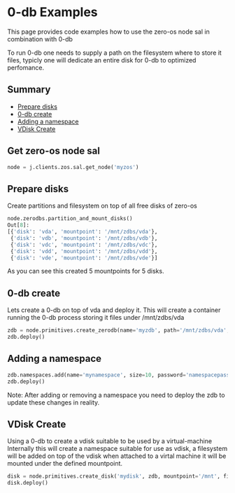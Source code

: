 # 0-db Examples


This page provides code examples how to use the zero-os node sal in combination with 0-db

To run 0-db one needs to supply a path on the filesystem where to store it files, typicly one will dedicate an entire disk for 0-db to optimized perfomance. 


## Summary
- [Prepare disks](#prepare-disks)
- [0-db create](#0-db-create)
- [Adding a namespace](#adding-a-namespace)
- [VDisk Create](#vdisk-create)

## Get zero-os node sal
```python
node = j.clients.zos.sal.get_node('myzos')
```

## Prepare disks

Create partitions and filesystem on top of all free disks of zero-os
```python
node.zerodbs.partition_and_mount_disks()               
Out[8]:                                                        
[{'disk': 'vda', 'mountpoint': '/mnt/zdbs/vda'},               
 {'disk': 'vdb', 'mountpoint': '/mnt/zdbs/vdb'},               
 {'disk': 'vdc', 'mountpoint': '/mnt/zdbs/vdc'},               
 {'disk': 'vdd', 'mountpoint': '/mnt/zdbs/vdd'},               
 {'disk': 'vde', 'mountpoint': '/mnt/zdbs/vde'}]               
```
As you can see this created 5 mountpoints for 5 disks.

## 0-db create
Lets create a 0-db on top of vda and deploy it.
This will create a container running the 0-db process storing it files under /mnt/zdbs/vda
```python
zdb = node.primitives.create_zerodb(name='myzdb', path='/mnt/zdbs/vda', mode='user', sync=False, admin='mypassword')
zdb.deploy()
```

## Adding a namespace
```python
zdb.namespaces.add(name='mynamespace', size=10, password='namespacepassword', public=True)
zdb.deploy()
```
Note: After adding or removing a namespace you need to deploy the zdb to update these changes in reality.

## VDisk Create
Using a 0-db to create a vdisk suitable to be used by a virtual-machine
Internally this will create a namespace suitable for use as vdisk, a filesystem will be added on top of the vdisk when attached to a virtal machine it will be mounted under the defined mountpoint.
```python
disk = node.primitives.create_disk('mydisk', zdb, mountpoint='/mnt', filesystem='ext4', size=10) 
disk.deploy()
```
